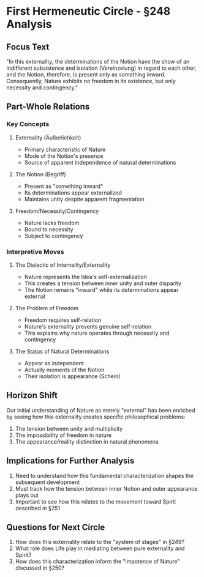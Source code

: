 # First Hermeneutic Circle - §248 Analysis

## Focus Text
"In this externality, the determinations of the Notion have the show of an indifferent subsistence and isolation (Vereinzelung) in regard to each other, and the Notion, therefore, is present only as something inward. Consequently, Nature exhibits no freedom in its existence, but only necessity and contingency."

## Part-Whole Relations

### Key Concepts
1. Externality (Äußerlichkeit)
   - Primary characteristic of Nature
   - Mode of the Notion's presence
   - Source of apparent independence of natural determinations

2. The Notion (Begriff)
   - Present as "something inward"
   - Its determinations appear externalized
   - Maintains unity despite apparent fragmentation

3. Freedom/Necessity/Contingency
   - Nature lacks freedom
   - Bound to necessity
   - Subject to contingency

### Interpretive Moves

1. The Dialectic of Internality/Externality
   - Nature represents the Idea's self-externalization
   - This creates a tension between inner unity and outer disparity
   - The Notion remains "inward" while its determinations appear external

2. The Problem of Freedom
   - Freedom requires self-relation
   - Nature's externality prevents genuine self-relation
   - This explains why nature operates through necessity and contingency

3. The Status of Natural Determinations
   - Appear as independent
   - Actually moments of the Notion
   - Their isolation is appearance (Schein)

## Horizon Shift
Our initial understanding of Nature as merely "external" has been enriched by seeing how this externality creates specific philosophical problems:

1. The tension between unity and multiplicity
2. The impossibility of freedom in nature
3. The appearance/reality distinction in natural phenomena

## Implications for Further Analysis
1. Need to understand how this fundamental characterization shapes the subsequent development
2. Must track how the tension between inner Notion and outer appearance plays out
3. Important to see how this relates to the movement toward Spirit described in §251

## Questions for Next Circle
1. How does this externality relate to the "system of stages" in §249?
2. What role does Life play in mediating between pure externality and Spirit?
3. How does this characterization inform the "impotence of Nature" discussed in §250?